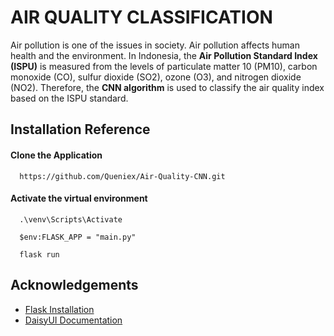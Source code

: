 
# AIR QUALITY CLASSIFICATION

Air pollution is one of the issues in society. Air pollution affects human health and the environment. In Indonesia, the **Air Pollution Standard Index (ISPU)** is measured from the levels of particulate matter 10 (PM10), carbon monoxide (CO), sulfur dioxide (SO2), ozone (O3), and nitrogen dioxide (NO2). Therefore, the **CNN algorithm** is used to classify the air quality index based on the ISPU standard.

## Installation Reference

#### Clone the Application

```http
  https://github.com/Queniex/Air-Quality-CNN.git
```

#### Activate the virtual environment

```http
  .\venv\Scripts\Activate
```

```http
  $env:FLASK_APP = "main.py"
```

```http
  flask run
```

## Acknowledgements

 - [Flask Installation](https://flask.palletsprojects.com/en/3.0.x/installation/)
 - [DaisyUI Documentation](https://daisyui.com/)
 